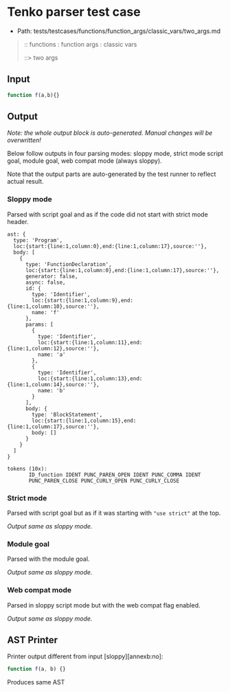 # Tenko parser test case

- Path: tests/testcases/functions/function_args/classic_vars/two_args.md

> :: functions : function args : classic vars
>
> ::> two args

## Input

`````js
function f(a,b){}
`````

## Output

_Note: the whole output block is auto-generated. Manual changes will be overwritten!_

Below follow outputs in four parsing modes: sloppy mode, strict mode script goal, module goal, web compat mode (always sloppy).

Note that the output parts are auto-generated by the test runner to reflect actual result.

### Sloppy mode

Parsed with script goal and as if the code did not start with strict mode header.

`````
ast: {
  type: 'Program',
  loc:{start:{line:1,column:0},end:{line:1,column:17},source:''},
  body: [
    {
      type: 'FunctionDeclaration',
      loc:{start:{line:1,column:0},end:{line:1,column:17},source:''},
      generator: false,
      async: false,
      id: {
        type: 'Identifier',
        loc:{start:{line:1,column:9},end:{line:1,column:10},source:''},
        name: 'f'
      },
      params: [
        {
          type: 'Identifier',
          loc:{start:{line:1,column:11},end:{line:1,column:12},source:''},
          name: 'a'
        },
        {
          type: 'Identifier',
          loc:{start:{line:1,column:13},end:{line:1,column:14},source:''},
          name: 'b'
        }
      ],
      body: {
        type: 'BlockStatement',
        loc:{start:{line:1,column:15},end:{line:1,column:17},source:''},
        body: []
      }
    }
  ]
}

tokens (10x):
       ID_function IDENT PUNC_PAREN_OPEN IDENT PUNC_COMMA IDENT
       PUNC_PAREN_CLOSE PUNC_CURLY_OPEN PUNC_CURLY_CLOSE
`````

### Strict mode

Parsed with script goal but as if it was starting with `"use strict"` at the top.

_Output same as sloppy mode._

### Module goal

Parsed with the module goal.

_Output same as sloppy mode._

### Web compat mode

Parsed in sloppy script mode but with the web compat flag enabled.

_Output same as sloppy mode._

## AST Printer

Printer output different from input [sloppy][annexb:no]:

````js
function f(a, b) {}
````

Produces same AST

